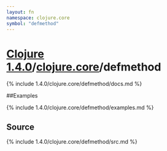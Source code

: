 ```yaml
---
layout: fn
namespace: clojure.core
symbol: "defmethod"
---
```


# [Clojure 1.4.0](../../)/[clojure.core](../)/defmethod

{% include 1.4.0/clojure.core/defmethod/docs.md %}

##Examples

{% include 1.4.0/clojure.core/defmethod/examples.md %}
## Source
{% include 1.4.0/clojure.core/defmethod/src.md %}

